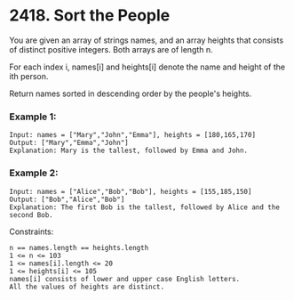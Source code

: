 # 2418. Sort the People


You are given an array of strings names, and an array heights that consists of distinct positive integers. Both arrays are of length n.

For each index i, names[i] and heights[i] denote the name and height of the ith person.

Return names sorted in descending order by the people's heights.


### Example 1:
```
Input: names = ["Mary","John","Emma"], heights = [180,165,170]
Output: ["Mary","Emma","John"]
Explanation: Mary is the tallest, followed by Emma and John.
```

### Example 2:
```
Input: names = ["Alice","Bob","Bob"], heights = [155,185,150]
Output: ["Bob","Alice","Bob"]
Explanation: The first Bob is the tallest, followed by Alice and the second Bob.
 ```

Constraints:
```
n == names.length == heights.length
1 <= n <= 103
1 <= names[i].length <= 20
1 <= heights[i] <= 105
names[i] consists of lower and upper case English letters.
All the values of heights are distinct.
```